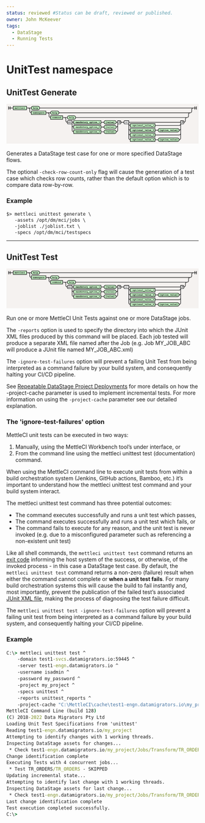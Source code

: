 ```yaml
---
status: reviewed #Status can be draft, reviewed or published. 
owner: John McKeever
tags:
  - DataStage
  - Running Tests
---
```

# UnitTest namespace

## UnitTest Generate

![unittest generate syntax](./images/unittest-generate.png "unittest generate syntax")

Generates a DataStage test case for one or more specified DataStage flows.

The optional `-check-row-count-only` flag will cause the generation of a test case which checks row counts, rather than the default option which is to compare data row-by-row.

### Example

```shell
$> mettleci unittest generate \
   -assets /opt/dm/mci/jobs \
   -joblist ./joblist.txt \
   -specs /opt/dm/mci/testspecs
```

---

## UnitTest Test

![unittest test syntax](./images/unittest-test.png "unittest test syntax")


Run one or more MettleCI Unit Tests against one or more DataStage jobs.

The `-reports` option is used to specify the directory into which the JUnit XML files produced by this command will be placed.  Each job tested will produce a separate XML file named after the Job (e.g. Job MY_JOB_ABC will produce a JUnit file named  MY_JOB_ABC.xml)

The `-ignore-test-failures` option will prevent a failing Unit Test from being interpreted as a command failure by your build system, and consequently halting your CI/CD pipeline. 

See [Repeatable DataStage Project Deployments]() for more details on how the -project-cache parameter is used to implement incremental tests. For more information on using the `-project-cache` parameter see our detailed explanation.


### The 'ignore-test-failures' option

MettleCI unit tests can be executed in two ways: 

1. Manually, using the MettleCI Workbench tool’s under interface, or
2. From the command line using the mettleci unittest test (documentation) command.

When using the MettleCI command line to execute unit tests from within a build orchestration system (Jenkins, GitHub actions, Bamboo, etc.) it’s important to understand how the mettleci unittest test command and your build system interact.

The  mettleci unittest test command has three potential outcomes:

* The command executes successfully and runs a unit test which passes,
* The command executes successfully and runs a unit test which fails, or
* The command fails to execute for any reason, and the unit test is never invoked (e.g. due to a misconfigured parameter such as referencing a non-existent unit test)

Like all shell commands, the `mettleci unittest test` command returns an [exit code](https://en.wikipedia.org/wiki/Exit_status) informing the host system of the success, or otherwise, of the invoked process - in this case a DataStage test case. By default, the `mettleci unittest test` command returns a non-zero (failure) result when either the command cannot complete or **when a unit test fails**. For many build orchestration systems this will cause the build to fail instantly and, most importantly, prevent the publication of the failed test’s associated [JUnit XML file](https://junit.org), making the process of diagnosing the test failure difficult.

The `mettleci unittest test -ignore-test-failures` option will prevent a failing unit test from being interpreted as a command failure by your build system, and consequently halting your CI/CD pipeline.


### Example

```bat
C:\> mettleci unittest test ^
    -domain test1-svcs.datamigrators.io:59445 ^
    -server test1-engn.datamigrators.io ^
    -username isadmin ^
    -password my_password ^
    -project my_project ^
    -specs unittest ^
    -reports unittest_reports ^
    -project-cache "C:\MettleCI\cache\test1-engn.datamigrators.io\my_project"
MettleCI Command Line (build 128)
(C) 2018-2022 Data Migrators Pty Ltd
Loading Unit Test Specifications from 'unittest'
Reading test1-engn.datamigrators.io/my_project
Attempting to identify changes with 1 working threads.
Inspecting DataStage assets for changes...
 * Check test1-engn.datamigrators.io/my_project/Jobs/Transform/TR_ORDERS.pjb - COMPLETED
Change identification complete
Executing Tests with 4 concurrent jobs...
 * Test TR_ORDERS/TR_ORDERS - SKIPPED
Updating incremental state...
Attempting to identify last change with 1 working threads.
Inspecting DataStage assets for last change...
 * Check test1-engn.datamigrators.io/my_project/Jobs/Transform/TR_ORDERS.pjb - COMPLETED
Last change identification complete
Test execution completed successfully.
C:\>
```
